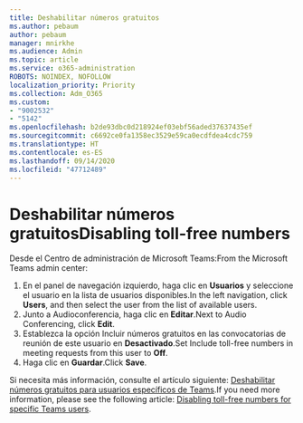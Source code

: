 ```yaml
---
title: Deshabilitar números gratuitos
ms.author: pebaum
author: pebaum
manager: mnirkhe
ms.audience: Admin
ms.topic: article
ms.service: o365-administration
ROBOTS: NOINDEX, NOFOLLOW
localization_priority: Priority
ms.collection: Adm_O365
ms.custom:
- "9002532"
- "5142"
ms.openlocfilehash: b2de93dbc0d218924ef03ebf56aded37637435ef
ms.sourcegitcommit: c6692ce0fa1358ec3529e59ca0ecdfdea4cdc759
ms.translationtype: HT
ms.contentlocale: es-ES
ms.lasthandoff: 09/14/2020
ms.locfileid: "47712489"
---
```

# <a name="disabling-toll-free-numbers"></a><span data-ttu-id="78df1-102">Deshabilitar números gratuitos</span><span class="sxs-lookup"><span data-stu-id="78df1-102">Disabling toll-free numbers</span></span>

<span data-ttu-id="78df1-103">Desde el Centro de administración de Microsoft Teams:</span><span class="sxs-lookup"><span data-stu-id="78df1-103">From the Microsoft Teams admin center:</span></span>

1. <span data-ttu-id="78df1-104">En el panel de navegación izquierdo, haga clic en **Usuarios** y seleccione el usuario en la lista de usuarios disponibles.</span><span class="sxs-lookup"><span data-stu-id="78df1-104">In the left navigation, click **Users**, and then select the user from the list of available users.</span></span>
2. <span data-ttu-id="78df1-105">Junto a Audioconferencia, haga clic en **Editar**.</span><span class="sxs-lookup"><span data-stu-id="78df1-105">Next to Audio Conferencing, click **Edit**.</span></span>
3. <span data-ttu-id="78df1-106">Establezca la opción Incluir números gratuitos en las convocatorias de reunión de este usuario en **Desactivado**.</span><span class="sxs-lookup"><span data-stu-id="78df1-106">Set Include toll-free numbers in meeting requests from this user to **Off**.</span></span>
4. <span data-ttu-id="78df1-107">Haga clic en **Guardar**.</span><span class="sxs-lookup"><span data-stu-id="78df1-107">Click **Save**.</span></span>

<span data-ttu-id="78df1-108">Si necesita más información, consulte el artículo siguiente: [Deshabilitar números gratuitos para usuarios específicos de Teams](https://docs.microsoft.com/microsoftteams/disabling-toll-free-numbers-for-specific-teams-users).</span><span class="sxs-lookup"><span data-stu-id="78df1-108">If you need more information, please see the following article: [Disabling toll-free numbers for specific Teams users](https://docs.microsoft.com/microsoftteams/disabling-toll-free-numbers-for-specific-teams-users).</span></span>
